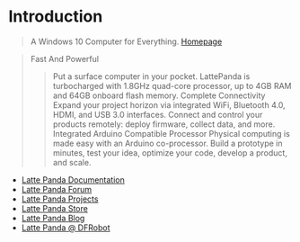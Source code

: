 # Introduction

> A Windows 10 Computer for Everything. [Homepage](http://www.lattepanda.com/)

> Fast And Powerful
> > Put a surface computer in your pocket. LattePanda is turbocharged with 1.8GHz quad-core processor, up to 4GB RAM and 64GB onboard flash memory.
> Complete Connectivity
> > Expand your project horizon via integrated WiFi, Bluetooth 4.0, HDMI, and USB 3.0 interfaces. Connect and control your products remotely: deploy firmware, collect data, and more.
> Integrated Arduino Compatible Processor
> > Physical computing is made easy with an Arduino co-processor. Build a prototype in minutes, test your idea, optimize your code, develop a product, and scale.

- [Latte Panda Documentation](http://www.lattepanda.com/docs/)
- [Latte Panda Forum](http://www.lattepanda.com/forum/)
- [Latte Panda Projects](http://www.lattepanda.com/maintenance/)
- [Latte Panda Store](http://www.dfrobot.com/index.php?route=product/search&description=true&search=lattepanda)
- [Latte Panda Blog](http://www.lattepanda.com/maintenance/)
- [Latte Panda @ DFRobot](http://www.dfrobot.com/index.php?route=product/product&product_id=1404)


